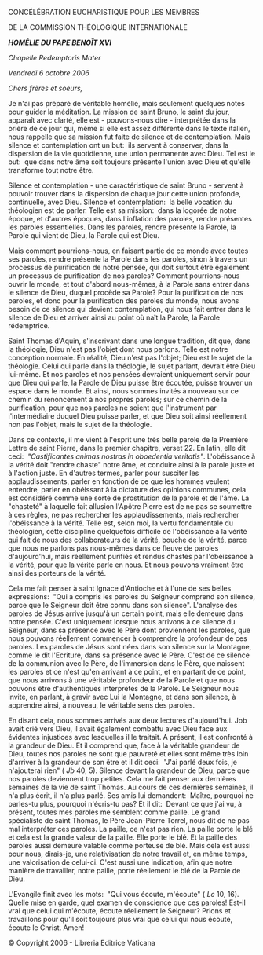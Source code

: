 CONCÉLÉBRATION EUCHARISTIQUE POUR LES MEMBRES

DE LA COMMISSION THÉOLOGIQUE INTERNATIONALE

***HOMÉLIE DU PAPE BENOÎT XVI***

*Chapelle* *Redemptoris Mater*

*Vendredi 6 octobre 2006*

*Chers frères et soeurs,*

Je n'ai pas préparé de véritable homélie, mais seulement quelques notes pour guider la méditation. La mission de saint Bruno, le saint du jour, apparaît avec clarté, elle est - pouvons-nous dire - interprétée dans la prière de ce jour qui, même si elle est assez différente dans le texte italien, nous rappelle que sa mission fut faite de silence et de contemplation. Mais silence et contemplation ont un but:  ils servent à conserver, dans la dispersion de la vie quotidienne, une union permanente avec Dieu. Tel est le but:  que dans notre âme soit toujours présente l'union avec Dieu et qu'elle transforme tout notre être.

Silence et contemplation - une caractéristique de saint Bruno - servent à pouvoir trouver dans la dispersion de chaque jour cette union profonde, continuelle, avec Dieu. Silence et contemplation:  la belle vocation du théologien est de parler. Telle est sa mission:  dans la logorée de notre époque, et d'autres époques, dans l'inflation des paroles, rendre présentes les paroles essentielles. Dans les paroles, rendre présente la Parole, la Parole qui vient de Dieu, la Parole qui est Dieu.

Mais comment pourrions-nous, en faisant partie de ce monde avec toutes ses paroles, rendre présente la Parole dans les paroles, sinon à travers un processus de purification de notre pensée, qui doit surtout être également un processus de purification de nos paroles? Comment pourrions-nous ouvrir le monde, et tout d'abord nous-mêmes, à la Parole sans entrer dans le silence de Dieu, duquel procède sa Parole? Pour la purification de nos paroles, et donc pour la purification des paroles du monde, nous avons besoin de ce silence qui devient contemplation, qui nous fait entrer dans le silence de Dieu et arriver ainsi au point où naît la Parole, la Parole rédemptrice.

Saint Thomas d'Aquin, s'inscrivant dans une longue tradition, dit que, dans la théologie, Dieu n'est pas l'objet dont nous parlons. Telle est notre conception normale. En réalité, Dieu n'est pas l'objet; Dieu est le sujet de la théologie. Celui qui parle dans la théologie, le sujet parlant, devrait être Dieu lui-même. Et nos paroles et nos pensées devraient uniquement servir pour que Dieu qui parle, la Parole de Dieu puisse être écoutée, puisse trouver un espace dans le monde. Et ainsi, nous sommes invités à nouveau sur ce chemin du renoncement à nos propres paroles; sur ce chemin de la purification, pour que nos paroles ne soient que l'instrument par l'intermédiaire duquel Dieu puisse parler, et que Dieu soit ainsi réellement non pas l'objet, mais le sujet de la théologie.

Dans ce contexte, il me vient à l'esprit une très belle parole de la Première Lettre de saint Pierre, dans le premier chapitre, verset 22. En latin, elle dit ceci:  *"Castificantes animas nostras in oboedentia veritatis"*. L'obéissance à la vérité doit "rendre chaste" notre âme, et conduire ainsi à la parole juste et à l'action juste. En d'autres termes, parler pour susciter les applaudissements, parler en fonction de ce que les hommes veulent entendre, parler en obéissant à la dictature des opinions communes, cela est considéré comme une sorte de prostitution de la parole et de l'âme. La "chasteté" à laquelle fait allusion l'Apôtre Pierre est de ne pas se soumettre à ces règles, ne pas rechercher les applaudissements, mais rechercher l'obéissance à la vérité. Telle est, selon moi, la vertu fondamentale du théologien, cette discipline quelquefois difficile de l'obéissance à la vérité qui fait de nous des collaborateurs de la vérité, bouche de la vérité, parce que nous ne parlons pas nous-mêmes dans ce fleuve de paroles d'aujourd'hui, mais réellement purifiés et rendus chastes par l'obéissance à la vérité, pour que la vérité parle en nous. Et nous pouvons vraiment être ainsi des porteurs de la vérité.

Cela me fait penser à saint Ignace d'Antioche et à l'une de ses belles expressions:  "Qui a compris les paroles du Seigneur comprend son silence, parce que le Seigneur doit être connu dans son silence". L'analyse des paroles de Jésus arrive jusqu'à un certain point, mais elle demeure dans notre pensée. C'est uniquement lorsque nous arrivons à ce silence du Seigneur, dans sa présence avec le Père dont proviennent les paroles, que nous pouvons réellement commencer à comprendre la profondeur de ces paroles. Les paroles de Jésus sont nées dans son silence sur la Montagne, comme le dit l'Ecriture, dans sa présence avec le Père. C'est de ce silence de la communion avec le Père, de l'immersion dans le Père, que naissent les paroles et ce n'est qu'en arrivant à ce point, et en partant de ce point, que nous arrivons à une véritable profondeur de la Parole et que nous pouvons être d'authentiques interprètes de la Parole. Le Seigneur nous invite, en parlant, à gravir avec Lui la Montagne, et dans son silence, à apprendre ainsi, à nouveau, le véritable sens des paroles.

En disant cela, nous sommes arrivés aux deux lectures d'aujourd'hui. Job avait crié vers Dieu, il avait également combattu avec Dieu face aux évidentes injustices avec lesquelles il le traitait. A présent, il est confronté à la grandeur de Dieu. Et il comprend que, face à la véritable grandeur de Dieu, toutes nos paroles ne sont que pauvreté et elles sont même très loin d'arriver à la grandeur de son être et il dit ceci:  "J'ai parlé deux fois, je n'ajouterai rien" ( *Jb* 40, 5). Silence devant la grandeur de Dieu, parce que nos paroles deviennent trop petites. Cela me fait penser aux dernières semaines de la vie de saint Thomas. Au cours de ces dernières semaines, il n'a plus écrit, il n'a plus parlé. Ses amis lui demandent:  Maître, pourquoi ne parles-tu plus, pourquoi n'écris-tu pas? Et il dit:  Devant ce que j'ai vu, à présent, toutes mes paroles me semblent comme paille. Le grand spécialiste de saint Thomas, le Père Jean-Pierre Torrel, nous dit de ne pas mal interpréter ces paroles. La paille, ce n'est pas rien. La paille porte le blé et cela est la grande valeur de la paille. Elle porte le blé. Et la paille des paroles aussi demeure valable comme porteuse de blé. Mais cela est aussi pour nous, dirais-je, une relativisation de notre travail et, en même temps, une valorisation de celui-ci. C'est aussi une indication, afin que notre manière de travailler, notre paille, porte réellement le blé de la Parole de Dieu.

L'Evangile finit avec les mots:  "Qui vous écoute, m'écoute" ( *Lc* 10, 16). Quelle mise en garde, quel examen de conscience que ces paroles! Est-il vrai que celui qui m'écoute, écoute réellement le Seigneur? Prions et travaillons pour qu'il soit toujours plus vrai que celui qui nous écoute, écoute le Christ. Amen!

© Copyright 2006 - Libreria Editrice Vaticana